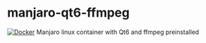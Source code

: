 # manjaro-qt6-ffmpeg
[![Docker](https://github.com/sdcieo0330/manjaro-qt6-ffmpeg/actions/workflows/docker-publish.yml/badge.svg)](https://github.com/sdcieo0330/manjaro-qt6-ffmpeg/actions/workflows/docker-publish.yml)
Manjaro linux container with Qt6 and ffmpeg preinstalled
